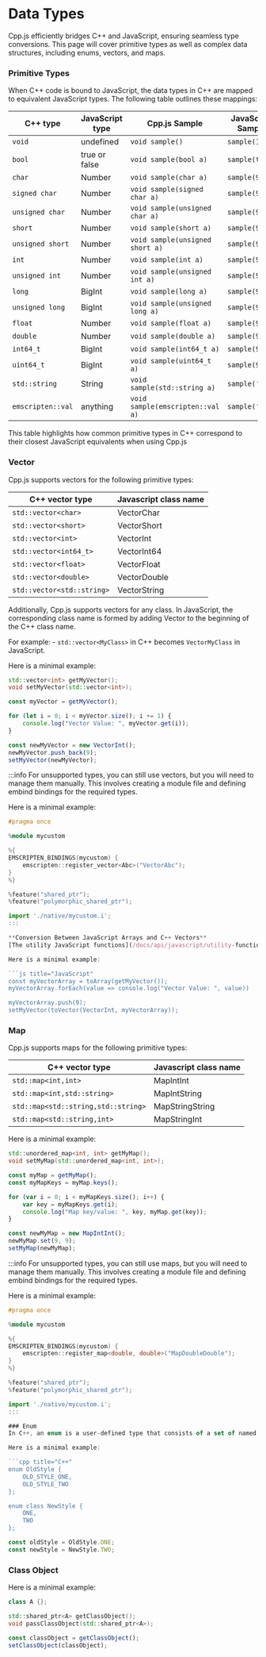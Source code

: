# Data Types
Cpp.js efficiently bridges C++ and JavaScript, ensuring seamless type conversions. This page will cover primitive types as well as complex data structures, including enums, vectors, and maps.

### Primitive Types
When C++ code is bound to JavaScript, the data types in C++ are mapped to equivalent JavaScript types. The following table outlines these mappings:

| C++ type | JavaScript type | Cpp.js Sample | JavaScript Sample |
| -------- | --------------- | ------------- | ----------------- |
| `void` | undefined | `void sample()` | `sample()` |
| `bool` | true or false | `void sample(bool a)` | `sample(true)` |
| `char` | Number | `void sample(char a)` | `sample(9)` |
| `signed char` | Number | `void sample(signed char a)` | `sample(9)` |
| `unsigned char` | Number | `void sample(unsigned char a)` | `sample(9)` |
| `short` | Number | `void sample(short a)` | `sample(9)` |
| `unsigned short` | Number | `void sample(unsigned short a)` | `sample(9)` |
| `int` | Number | `void sample(int a)` | `sample(9)` |
| `unsigned int` | Number | `void sample(unsigned int a)` | `sample(9)` |
| `long` | BigInt | `void sample(long a)` | `sample(9n)` |
| `unsigned long` | BigInt | `void sample(unsigned long a)` | `sample(9n)` |
| `float` | Number | `void sample(float a)` | `sample(9.9)` |
| `double` | Number | `void sample(double a)` | `sample(9.9)` |
| `int64_t` | BigInt | `void sample(int64_t a)` | `sample(9n)` |
| `uint64_t` | BigInt | `void sample(uint64_t a)` | `sample(9n)` |
| `std::string` | String | `void sample(std::string a)` | `sample('s')` |
| `emscripten::val` | anything | `void sample(emscripten::val a)` | `sample('s')` |

This table highlights how common primitive types in C++ correspond to their closest JavaScript equivalents when using Cpp.js

### Vector
Cpp.js supports vectors for the following primitive types:

| C++ vector type  | Javascript class name |
| ----------------- | ---------- |
| `std::vector<char>` | VectorChar |
| `std::vector<short>` | VectorShort |
| `std::vector<int>` | VectorInt |
| `std::vector<int64_t>` | VectorInt64 |
| `std::vector<float>` | VectorFloat |
| `std::vector<double>` | VectorDouble |
| `std::vector<std::string>` | VectorString |

Additionally, Cpp.js supports vectors for any class. In JavaScript, the corresponding class name is formed by adding Vector to the beginning of the C++ class name.

For example:
    - `std::vector<MyClass>` in C++ becomes `VectorMyClass` in JavaScript.

Here is a minimal example:

```cpp title="C++"
std::vector<int> getMyVector();
void setMyVector(std::vector<int>);
```

```js title="JavaScript"
const myVector = getMyVector();

for (let i = 0; i < myVector.size(); i += 1) {
    console.log("Vector Value: ", myVector.get(i));
}

const newMyVector = new VectorInt();
newMyVector.push_back(9);
setMyVector(newMyVector);
```

:::info
For unsupported types, you can still use vectors, but you will need to manage them manually. This involves creating a module file and defining embind bindings for the required types.

Here is a minimal example:

```cpp title="/src/native/mycustom.i"
#pragma once

%module mycustom

%{
EMSCRIPTEN_BINDINGS(mycustom) {
    emscripten::register_vector<Abc>("VectorAbc");
}
%}

%feature("shared_ptr");
%feature("polymorphic_shared_ptr");
```

```js title="/src/index.js"
import './native/mycustom.i';
:::

**Conversion Between JavaScript Arrays and C++ Vectors**  
[The utility JavaScript functions](/docs/api/javascript/utility-functions), `toVector` and `toArray`, are used to convert a C++ Vector into a complete JavaScript Array and vice versa, transforming a JavaScript Array into a complete C++ Vector.

Here is a minimal example:

```js title="JavaScript"
const myVectorArray = toArray(getMyVector());
myVectorArray.forEach(value => console.log("Vector Value: ", value))

myVectorArray.push(9);
setMyVector(toVector(VectorInt, myVectorArray));
```

### Map
Cpp.js supports maps for the following primitive types:

| C++ vector type  | Javascript class name |
| ----------------- | ---------- |
| `std::map<int,int>` | MapIntInt |
| `std::map<int,std::string>` | MapIntString |
| `std::map<std::string,std::string>` | MapStringString |
| `std::map<std::string,int>` | MapStringInt |


Here is a minimal example:

```cpp title="C++"
std::unordered_map<int, int> getMyMap();
void setMyMap(std::unordered_map<int, int>);
```

```js title="JavaScript"
const myMap = getMyMap();
const myMapKeys = myMap.keys();

for (var i = 0; i < myMapKeys.size(); i++) {
    var key = myMapKeys.get(i);
    console.log("Map key/value: ", key, myMap.get(key));
}

const newMyMap = new MapIntInt();
newMyMap.set(9, 9);
setMyMap(newMyMap);
```

:::info
For unsupported types, you can still use maps, but you will need to manage them manually. This involves creating a module file and defining embind bindings for the required types.

Here is a minimal example:

```cpp title="/src/native/mycustom.i"
#pragma once

%module mycustom

%{
EMSCRIPTEN_BINDINGS(mycustom) {
    emscripten::register_map<double, double>("MapDoubleDouble");
}
%}

%feature("shared_ptr");
%feature("polymorphic_shared_ptr");
```

```js title="/src/index.js"
import './native/mycustom.i';
:::

### Enum
In C++, an enum is a user-defined type that consists of a set of named integral constants. It can be defined using the traditional "old style" or the strongly-typed "new style" introduced in C++11 (enum class).

Here is a minimal example:

```cpp title="C++"
enum OldStyle {
    OLD_STYLE_ONE,
    OLD_STYLE_TWO
};

enum class NewStyle {
    ONE,
    TWO
};
```

```js title="JavaScript"
const oldStyle = OldStyle.ONE;
const newStyle = NewStyle.TWO;
```

### Class Object

Here is a minimal example:

```cpp title="C++"
class A {};

std::shared_ptr<A> getClassObject();
void passClassObject(std::shared_ptr<A>);
```

```js title="JavaScript"
const classObject = getClassObject();
setClassObject(classObject);
```
